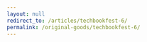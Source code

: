 ```yaml
---
layout: null
redirect_to: /articles/techbookfest-6/
permalink: /original-goods/techbookfest-6/
---
```

